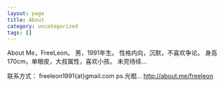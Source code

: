 ```yaml
---
layout: page
title: About
category: uncategorized
tags: []
---
```


About Me，FreeLeon。
男，1991年生。
性格内向，沉默，不喜欢争论。
身高170cm，单眼皮，大叔属性，喜欢小孩。
未完待续...

联系方式：
freeleon1991{at}gmail.com
ps.光棍...
<a href="http://about.me/freeleon">http://about.me/freeleon</a>
